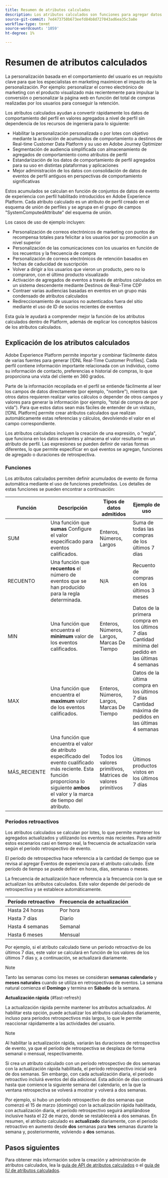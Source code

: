 ```yaml
---
title: Resumen de atributos calculados
description: Los atributos calculados son funciones para agregar datos de nivel de evento en atributos de nivel de perfil. Estas funciones se calculan automáticamente para que se puedan utilizar en la segmentación, activación y personalización.
source-git-commit: 7ed473750b673eefd84b8d727043ad6ea35c3a8e
workflow-type: tm+mt
source-wordcount: '1059'
ht-degree: 1%

---
```



# Resumen de atributos calculados

La personalización basada en el comportamiento del usuario es un requisito clave para que los especialistas en marketing maximicen el impacto de la personalización. Por ejemplo: personalizar el correo electrónico de marketing con el producto visualizado más recientemente para impulsar la conversión o personalizar la página web en función del total de compras realizadas por los usuarios para conseguir la retención.

Los atributos calculados ayudan a convertir rápidamente los datos de comportamiento del perfil en valores agregados a nivel de perfil sin dependencia de los recursos de ingeniería para lo siguiente:

- Habilitar la personalización personalizada o por lotes con objetivo mediante la activación de acumulados de comportamiento a destinos de Real-time Customer Data Platform y su uso en Adobe Journey Optimizer
- Segmentación de audiencia simplificada con almacenamiento de agregados de comportamiento como atributos de perfil
- Estandarización de los datos de comportamiento de perfil agregados para su uso en distintas plataformas y aplicaciones
- Mejor administración de los datos con consolidación de datos de eventos de perfil antiguos en perspectivas de comportamiento significativas

Estos acumulados se calculan en función de conjuntos de datos de evento de experiencia con perfil habilitado introducidos en Adobe Experience Platform. Cada atributo calculado es un atributo de perfil creado en el esquema de unión de perfiles y se agrupa en el grupo de campos &quot;SystemComputedAttribute&quot; del esquema de unión.

Los casos de uso de ejemplo incluyen:

- Personalización de correos electrónicos de marketing con puntos de recompensa totales para felicitar a los usuarios por su promoción a un nivel superior
- Personalización de las comunicaciones con los usuarios en función de los recuentos y la frecuencia de compra
- Personalización de correos electrónicos de retención basados en fechas de caducidad de suscripción
- Volver a dirigir a los usuarios que vieron un producto, pero no lo compraron, con el último producto visualizado
- Activación de agregados de eventos a través de atributos calculados en un sistema descendente mediante Destinos de Real-Time CDP
- Contraer varias audiencias basadas en eventos en un grupo más condensado de atributos calculados
- Redireccionamiento de usuarios no autenticados fuera del sitio mediante el uso de ID de socios recientes de eventos

Esta guía le ayudará a comprender mejor la función de los atributos calculados dentro de Platform, además de explicar los conceptos básicos de los atributos calculados.

## Explicación de los atributos calculados

Adobe Experience Platform permite importar y combinar fácilmente datos de varias fuentes para generar [!DNL Real-Time Customer Profiles]. Cada perfil contiene información importante relacionada con un individuo, como su información de contacto, preferencias e historial de compras, lo que proporciona una vista del cliente en 360 grados.

Parte de la información recopilada en el perfil se entiende fácilmente al leer los campos de datos directamente (por ejemplo, &quot;nombre&quot;), mientras que otros datos requieren realizar varios cálculos o depender de otros campos y valores para generar la información (por ejemplo, &quot;total de compra de por vida&quot;). Para que estos datos sean más fáciles de entender de un vistazo, [!DNL Platform] permite crear atributos calculados que realizan automáticamente estas referencias y cálculos, devolviendo el valor en el campo correspondiente.

Los atributos calculados incluyen la creación de una expresión, o &quot;regla&quot;, que funciona en los datos entrantes y almacena el valor resultante en un atributo de perfil. Las expresiones se pueden definir de varias formas diferentes, lo que permite especificar en qué eventos se agregan, funciones de agregado o duraciones de retrospectiva.

### Funciones

Los atributos calculados permiten definir acumulados de evento de forma automática mediante el uso de funciones predefinidas. Los detalles de estas funciones se pueden encontrar a continuación:

| Función | Descripción | Tipos de datos admitidos | Ejemplo de uso |
| -------- | ----------- | -------------------- | ------------- |
| SUM | Una función que **sumas** Configure el valor especificado para eventos calificados. | Enteros, Números, Largos | Suma de todas las compras de los últimos 7 días |
| RECUENTO | Una función que **recuentos** el número de eventos que se han producido para la regla determinada. | N/A | Recuento de compras en los últimos 3 meses |
| MIN | Una función que encuentra el **minimum** valor de los eventos calificados. | Enteros, Números, Largos, Marcas De Tiempo | Datos de la primera compra en los últimos 7 días<br/>Cantidad mínima del pedido en las últimas 4 semanas |
| MAX | Una función que encuentra el **maximum** valor de los eventos calificados. | Enteros, Números, Largos, Marcas De Tiempo | Datos de la última compra en los últimos 7 días<br/>Cantidad máxima de pedidos en las últimas 4 semanas |
| MÁS_RECIENTE | Una función que encuentra el valor de atributo especificado del evento cualificado más reciente. Esta función proporciona lo siguiente **ambos** el valor y la marca de tiempo del atributo. | Todos los valores primitivos, Matrices de valores primitivos | Últimos productos vistos en los últimos 7 días |

### Períodos retroactivos

Los atributos calculados se calculan por lotes, lo que permite mantener los agregados actualizados y utilizando los eventos más recientes. Para admitir estos escenarios casi en tiempo real, la frecuencia de actualización varía según el período retrospectivo de evento.

El período de retrospectiva hace referencia a la cantidad de tiempo que se revisa al agregar Eventos de experiencia para el atributo calculado. Este período de tiempo se puede definir en horas, días, semanas o meses.

La frecuencia de actualización hace referencia a la frecuencia con la que se actualizan los atributos calculados. Este valor depende del periodo de retrospectiva y se establece automáticamente.

| Período retroactivo | Frecuencia de actualización |
| --------------- | ----------------- |
| Hasta 24 horas | Por hora |
| Hasta 7 días | Diario |
| Hasta 4 semanas | Semanal |
| Hasta 6 meses | Mensual |

Por ejemplo, si el atributo calculado tiene un período retroactivo de los últimos 7 días, este valor se calculará en función de los valores de los últimos 7 días y, a continuación, se actualizará diariamente.

>[!NOTE]
>
>Tanto las semanas como los meses se consideran **semanas calendario** y **meses naturales** cuando se utiliza en retrospectivas de eventos. La semana natural comienza el **Domingo** y termina en **Sábado** de la semana.

**Actualización rápida** {#fast-refresh}

La actualización rápida permite mantener los atributos actualizados. Al habilitar esta opción, puede actualizar los atributos calculados diariamente, incluso para periodos retrospectivos más largos, lo que le permite reaccionar rápidamente a las actividades del usuario.

>[!NOTE]
>
>Al habilitar la actualización rápida, variarán las duraciones de retrospectiva de evento, ya que el período de retrospectiva se desplaza de forma semanal o mensual, respectivamente.
>
>Si crea un atributo calculado con un período retrospectivo de dos semanas con la actualización rápida habilitada, el período retrospectivo inicial será de dos semanas. Sin embargo, con cada actualización diaria, el período retroactivo incluirá eventos del día adicional. Esta adición de días continuará hasta que comience la siguiente semana del calendario, en la que la ventana retrospectiva se volverá a mostrar y volverá a dos semanas.
>
>Por ejemplo, si hubo un período retrospectivo de dos semanas que comenzó el 15 de marzo (domingo) con la actualización rápida habilitada, con actualización diaria, el período retrospectivo seguirá ampliándose inclusive hasta el 22 de marzo, donde se restablecerá a dos semanas. En resumen, el atributo calculado es **actualizado** diariamente, con el periodo retroactivo en aumento desde **dos** semanas para **tres** semanas durante la semana y, posteriormente, volviendo a **dos** semanas.

## Pasos siguientes

Para obtener más información sobre la creación y administración de atributos calculados, lea la [guía de API de atributos calculados](./api.md) o el [guía de IU de atributos calculados](./ui.md).
